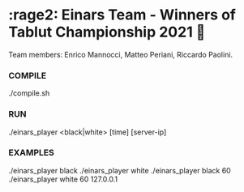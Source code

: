 # :rage2: Einars Team - Winners of Tablut Championship 2021 🥇
Team members: Enrico Mannocci, Matteo Periani, Riccardo Paolini.

### COMPILE
./compile.sh
### RUN
./einars_player <black|white> [time] [server-ip]
### EXAMPLES
./einars_player black
./einars_player white
./einars_player black 60
./einars_player white 60 127.0.0.1
